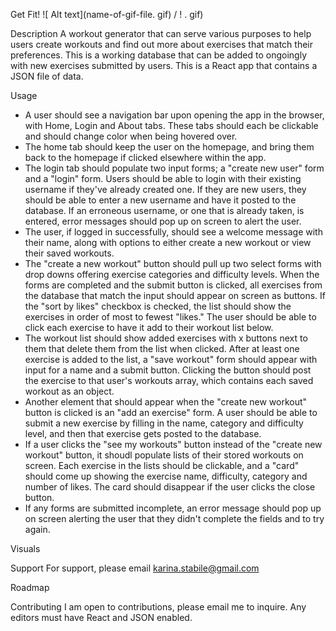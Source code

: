 Get Fit!
![ Alt text](name-of-gif-file. gif) / ! [](Preview). gif)

Description
A workout generator that can serve various purposes to help users create workouts
and find out more about exercises that match their preferences. This is a working
database that can be added to ongoingly with new exercises submitted by users. This is a React app that contains a JSON file of data. 

Usage
- A user should see a navigation bar upon opening the app in the browser, with Home, 
Login and About tabs. These tabs should each be clickable and should change color when 
being hovered over. 
- The home tab should keep the user on the homepage, and bring them back to the homepage 
if clicked elsewhere within the app. 
- The login tab should populate two input forms; a "create new user" form and a "login" form.
Users should be able to login with their existing username if they've already created one. If 
they are new users, they should be able to enter a new username and have it posted to the database. If an erroneous username, or one that is already taken, is entered, error messages should pop up on screen to alert the user. 
- The user, if logged in successfully, should see a welcome message with their name, along with 
options to either create a new workout or view their saved workouts. 
- The "create a new workout" button should pull up two select forms with drop downs offering 
exercise categories and difficulty levels. When the forms are completed and the submit button is clicked, all exercises from the database that match the input should appear on screen as buttons. If the "sort by likes" checkbox is checked, the list should show the exercises in order of most to fewest "likes." The user should be able to click each exercise to have it add to their workout list below.
- The workout list should show added exercises with x buttons next to them that delete them from the list when clicked. After at least one exercise is added to the list, a "save workout" form should appear with input for a name and a submit button. Clicking the button should post the exercise to that user's workouts array, which contains each saved workout as an object. 
- Another element that should appear when the "create new workout" button is clicked is an "add an exercise" form. A user should be able to submit a new exercise by filling in the name, category and difficulty level, and then that exercise gets posted to the database. 
- If a user clicks the "see my workouts" button instead of the "create new workout" button, it shoudl populate lists of their stored workouts on screen. Each exercise in the lists should be clickable, and a "card" should come up showing the exercise name, difficulty, category and number of likes. The card should disappear if the user clicks the close button. 
- If any forms are submitted incomplete, an error message should pop up on screen alerting the user that they didn't complete the fields and to try again.

Visuals

Support
For support, please email karina.stabile@gmail.com

Roadmap

Contributing
I am open to contributions, please email me to inquire. Any editors must have React and JSON enabled. 
